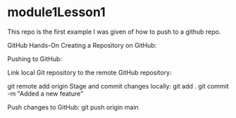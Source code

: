 # module1Lesson1
This repo is the first example I was given of how to push to a github repo.


GitHub Hands-On
Creating a Repository on GitHub:

Pushing to GitHub:

Link local Git repository to the remote GitHub repository:

git remote add origin <link-of-github-repo>
Stage and commit changes locally:
git add .
git commit -m "Added a new feature"

Push changes to GitHub:
git push origin main

